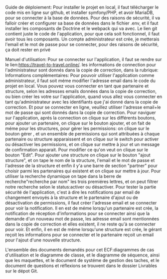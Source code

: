 Guide de déploiement:
Pour installer le projet en local, il faut télécharger le code mis en ligne sur github, et installer symfony/PHP, et avoir MariaDB, pour se connecter à la base de données.
Pour des raisons de sécurité, il va falloir créer et configurer sa base de données dans le fichier .env, et il faut installer les composants de Doctrine et le webpack qui va avec.
Le lien git contient juste le code de l'application, pour que cela soit fonctionnel, il faut avoir tous les composants. 
Un compte administrateur est crée, je metterais l'email et le mot de passe pour se connecter, pour des raisons de sécurité, ça doit rester en privé

Manuel d'utilisation:
Pour se connecter sur l'application, il faut se rendre sur le lien:https://travel-to-travel.online/.
les informations de connection pour l'administrateur sont donnés dans la copie de correction, dans la rubrique: Informations complémentaires:
Pour pouvoir utiliser l'application comme administrateur, il faut soit méme modifier l'adresse email dans le code du projet en local.
Vous pouvez vous connecter en tant que partenaire et structure, selon les adresses emails données dans la copie de correction, ou bien créer les votre sur l'application, quand vous allez vous connecter en tant qu'administrateur avec les identifiants que j'ai donné dans la copie de correction.
Et pour se connecter en ligne, veuillez utiliser l'adresse email+le mot de passe qui sont donnés dans la copie de correction.
Pour naviguer sur l'application, aprés la connection on clique sur les différents boutons, pour ajouter un partenaire, on clique sur le bouton ajouter, et on fait de méme pour les structures, pour gérer les permissions: on clique sur le bouton gérer , et un ensemble de permissions qui sont attribuées à chaque partenaire ou structure apparaissent et on clique sur le switch pour activer ou désactiver les permissions, et on clique sur mettre à jour et un message de confirmation apparait.
Pour modifier ce qu'on veut on clique sur le bouton "Edit".
Pour ajouter une structure on clique sur le bouton "ajout structure", et on tape le nom de la structure, l'email et le mot de passe et l'adresse de la structure et enfin il y'a une barre de section "partner" pour choisir parmi les partenaires qui existent et on clique sur mettre à jour.
Pour utiliser la recherche dynamique on tape dans la berre de recherche"recherche par nom" les trois premiéres lettres, et on peut filtrer notre recherche selon le status:activer ou désactiver.
Pour tester la partie sécurité de l'application, c'est à dire les notifications par email de changement envoyés à la structure et le partenaire d'ajout ou de désactivation de permissions, il faut créer l'adresse email et se connecter pour voir la notification.
Il en est de méme lorsqu'un partenaire est crée, la notification de réception d'informations pour se connecter ainsi que la demande d'un nouveau mot de passe, les adresse email sont mentionnées dans la copie de correction et elles existent, il ne reste qu'à se connecter pour voir.
Et enfin, il en est de méme lorsqu'une structure est crée, le gérant reçoit les informations pour se connecter et le partenaire reçoit un email pour l'ajout d'une nouvelle structure.

L'ensemble des documents demandés pour cet ECF:diagrammes de cas d'utilisation et le diagramme de classe, et le diagramme de séquence, ainsi que les maquettes, et le document de systéme de gestion des taches, et le document de questions et réflexions se trouvent dans le dossier Livrables sur le dépot Git.




